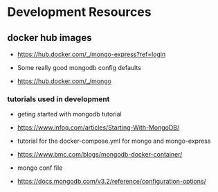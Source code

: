 # Development Resources

## docker hub images

- https://hub.docker.com/_/mongo-express?ref=login

- Some really good mongodb config defaults
- https://hub.docker.com/_/mongo

### tutorials used in development

- geting started with mongodb tutorial
- https://www.infoq.com/articles/Starting-With-MongoDB/
  
- tutorial for the docker-compose.yml for mongo and mongo-express
- https://www.bmc.com/blogs/mongodb-docker-container/

- mongo conf file
- https://docs.mongodb.com/v3.2/reference/configuration-options/